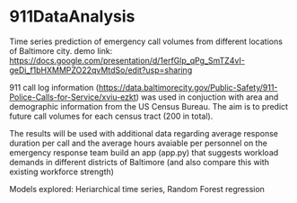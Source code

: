 # 911DataAnalysis
Time series prediction of emergency call volumes from different locations of Baltimore city.
demo link: https://docs.google.com/presentation/d/1erfGlp_qPg_SmTZ4vI-geDi_f1bHXMMPZO22qvMtdSo/edit?usp=sharing

911 call log information (https://data.baltimorecity.gov/Public-Safety/911-Police-Calls-for-Service/xviu-ezkt) was used in conjuction with area and demographic information from the US Census Bureau. The aim is to predict future call volumes for each census tract (200 in total). 

The results will be used with additional data regarding average response duration per call and the average hours avaiable per personnel on the emergency response team build an app (app.py) that suggests workload demands in different districts of Baltimore (and also compare this with existing workforce strength)

Models explored: Heriarchical time series, Random Forest regression
